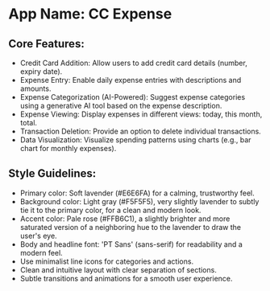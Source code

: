 # **App Name**: CC Expense

## Core Features:

- Credit Card Addition: Allow users to add credit card details (number, expiry date).
- Expense Entry: Enable daily expense entries with descriptions and amounts.
- Expense Categorization (AI-Powered): Suggest expense categories using a generative AI tool based on the expense description.
- Expense Viewing: Display expenses in different views: today, this month, total.
- Transaction Deletion: Provide an option to delete individual transactions.
- Data Visualization: Visualize spending patterns using charts (e.g., bar chart for monthly expenses).

## Style Guidelines:

- Primary color: Soft lavender (#E6E6FA) for a calming, trustworthy feel.
- Background color: Light gray (#F5F5F5), very slightly lavender to subtly tie it to the primary color, for a clean and modern look.
- Accent color: Pale rose (#FFB6C1), a slightly brighter and more saturated version of a neighboring hue to the lavender to draw the user's eye.
- Body and headline font: 'PT Sans' (sans-serif) for readability and a modern feel.
- Use minimalist line icons for categories and actions.
- Clean and intuitive layout with clear separation of sections.
- Subtle transitions and animations for a smooth user experience.